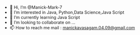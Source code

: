 - 👋 Hi, I’m @Manick-Mark-7
- 👀 I’m interested in Java, Python,Data Science,Java Script
- 🌱 I’m currently learning Java Script
- 💞️ I’m looking to collaborate on ...
- 📫 How to reach me mail : manickavasagam.04.09@gmail.com

<!---
Manick-Mark-7/Manick-Mark-7 is a ✨ special ✨ repository because its `README.md` (this file) appears on your GitHub profile.
You can click the Preview link to take a look at your changes.
--->
